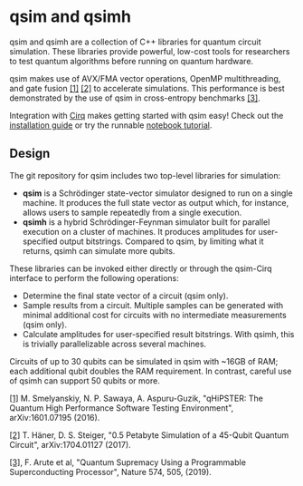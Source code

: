# qsim and qsimh

qsim and qsimh are a collection of C++ libraries for quantum circuit
simulation. These libraries provide powerful, low-cost tools for
researchers to test quantum algorithms before running on quantum hardware.

qsim makes use of AVX/FMA vector operations, OpenMP multithreading, and
gate fusion [[1]](https://arxiv.org/abs/1601.07195)
[[2]](https://arxiv.org/abs/1704.01127)
to accelerate simulations. This performance is best demonstrated by the use
of qsim in cross-entropy benchmarks
[[3]](https://www.nature.com/articles/s41586-019-1666-5).

Integration with [Cirq](https://github.com/quantumlib/Cirq) makes getting
started with qsim easy! Check out the
[installation guide](https://github.com/quantumlib/qsim/blob/main/docs/install_qsimcirq.md)
or try the runnable
[notebook tutorial](https://github.com/quantumlib/qsim/blob/main/docs/tutorials/qsimcirq.ipynb).

## Design

The git repository for qsim includes two top-level libraries for simulation:

-   **qsim** is a Schrödinger state-vector simulator designed to run on a
    single machine. It produces the full state vector as output which,
    for instance, allows users to sample repeatedly from a single execution.
-   **qsimh** is a hybrid Schrödinger-Feynman simulator built for parallel
    execution on a cluster of machines. It produces amplitudes for
    user-specified output bitstrings. Compared to qsim, by limiting what it
    returns, qsimh can simulate more qubits.

These libraries can be invoked either directly or through the qsim-Cirq
interface to perform the following operations:

-   Determine the final state vector of a circuit (qsim only).
-   Sample results from a circuit. Multiple samples can be generated with
    minimal additional cost for circuits with no intermediate measurements
    (qsim only).
-   Calculate amplitudes for user-specified result bitstrings. With qsimh,
    this is trivially parallelizable across several machines.

Circuits of up to 30 qubits can be simulated in qsim with ~16GB of RAM;
each additional qubit doubles the RAM requirement. In contrast, careful
use of qsimh can support 50 qubits or more.


[[1]](https://arxiv.org/abs/1601.07195) M. Smelyanskiy, N. P. Sawaya,
A. Aspuru-Guzik, "qHiPSTER: The Quantum High Performance Software Testing
Environment", arXiv:1601.07195 (2016).

[[2]](https://arxiv.org/abs/1704.01127) T. Häner, D. S. Steiger,
"0.5 Petabyte Simulation of a 45-Qubit Quantum Circuit", arXiv:1704.01127
(2017).

[[3]](https://www.nature.com/articles/s41586-019-1666-5), F. Arute et al,
"Quantum Supremacy Using a Programmable Superconducting Processor",
Nature 574, 505, (2019).
